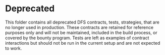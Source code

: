 # Deprecated

This folder contains all deprecated DFS contracts, tests, strategies, that are no longer used in production.
These contracts are retained for reference purposes only and will not be maintained, included in the build process, or covered by the bounty program.
Tests are left as examples of contract interactions but should not be run in the current setup and are not expected to work.